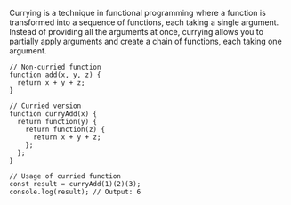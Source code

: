 
Currying is a technique in functional programming where a function is transformed into a sequence of functions, each taking a single argument. Instead of providing all the arguments at once, currying allows you to partially apply arguments and create a chain of functions, each taking one argument.

```
// Non-curried function
function add(x, y, z) {
  return x + y + z;
}

// Curried version
function curryAdd(x) {
  return function(y) {
    return function(z) {
      return x + y + z;
    };
  };
}

// Usage of curried function
const result = curryAdd(1)(2)(3);
console.log(result); // Output: 6
```
